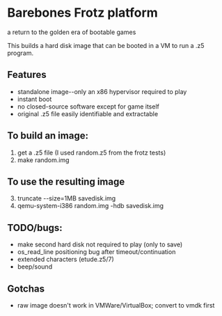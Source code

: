 # Barebones Frotz platform

a return to the golden era of bootable games

This builds a hard disk image that can be booted in a VM to run a .z5 program.

## Features

* standalone image--only an x86 hypervisor required to play
* instant boot
* no closed-source software except for game itself
* original .z5 file easily identifiable and extractable

## To build an image:

1. get a .z5 file (I used random.z5 from the frotz tests)
2. make random.img

## To use the resulting image

3. truncate --size=1MB savedisk.img
4. qemu-system-i386 random.img -hdb savedisk.img

## TODO/bugs:

* make second hard disk not required to play (only to save)
* os_read_line positioning bug after timeout/continuation
* extended characters (etude.z5/7)
* beep/sound

## Gotchas

* raw image doesn't work in VMWare/VirtualBox; convert to vmdk first
